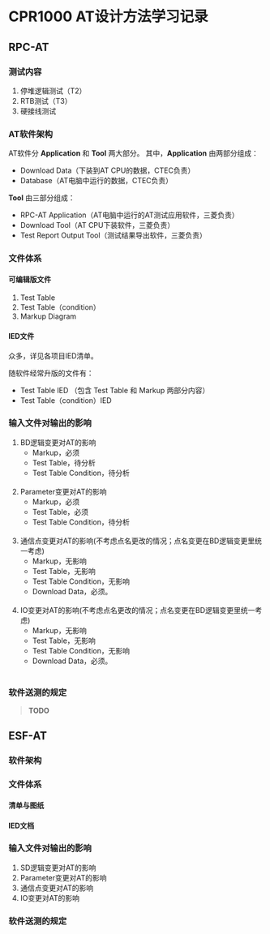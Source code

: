 # CPR1000 AT设计方法学习记录
## RPC-AT
### 测试内容
1. 停堆逻辑测试（T2）
2. RTB测试（T3）
3. 硬接线测试


### AT软件架构
AT软件分 **Application** 和 **Tool** 两大部分。
其中，**Application** 由两部分组成：

- Download Data（下装到AT CPU的数据，CTEC负责）
- Database（AT电脑中运行的数据，CTEC负责）

**Tool** 由三部分组成：

- RPC-AT Application（AT电脑中运行的AT测试应用软件，三菱负责）
- Download Tool（AT CPU下装软件，三菱负责）
- Test Report Output Tool（测试结果导出软件，三菱负责）

### 文件体系
#### 可编辑版文件
1. Test Table
2. Test Table（condition）
3. Markup Diagram

#### IED文件
众多，详见各项目IED清单。

随软件经常升版的文件有：

- Test Table IED （包含 Test Table 和 Markup 两部分内容）
- Test Table（condition）IED

### 输入文件对输出的影响
1. BD逻辑变更对AT的影响
	- Markup，必须
	- Test Table，待分析
	- Test Table Condition，待分析
	<br>
2. Parameter变更对AT的影响
	- Markup，必须
	- Test Table，必须
	- Test Table Condition，待分析
	<br>
3. 通信点变更对AT的影响(不考虑点名更改的情况；点名变更在BD逻辑变更里统一考虑)
	- Markup，无影响
	- Test Table，无影响
	- Test Table Condition，无影响
	- Download Data，必须。
	<br>
4. IO变更对AT的影响(不考虑点名更改的情况；点名变更在BD逻辑变更里统一考虑)
	- Markup，无影响
	- Test Table，无影响
	- Test Table Condition，无影响
	- Download Data，必须。
	<br>

### 软件送测的规定
>**TODO**

## ESF-AT
### 软件架构
### 文件体系
#### 清单与图纸
#### IED文档
### 输入文件对输出的影响
1. SD逻辑变更对AT的影响
2. Parameter变更对AT的影响
3. 通信点变更对AT的影响
4. IO变更对AT的影响

### 软件送测的规定